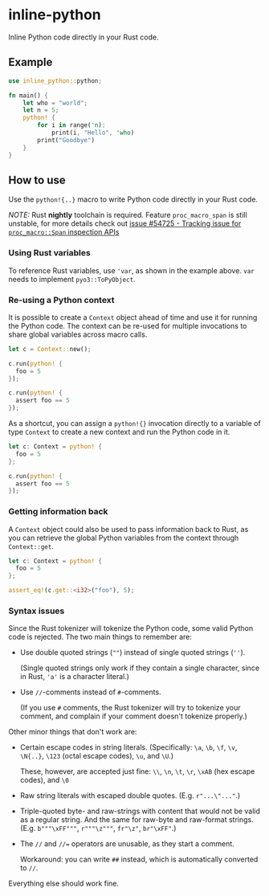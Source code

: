 # inline-python

Inline Python code directly in your Rust code.

## Example

```rust
use inline_python::python;

fn main() {
    let who = "world";
    let n = 5;
    python! {
        for i in range('n):
            print(i, "Hello", 'who)
        print("Goodbye")
    }
}
```

## How to use

Use the `python!{..}` macro to write Python code directly in your Rust code.

_NOTE:_ Rust **nightly** toolchain is required. Feature `proc_macro_span` is still unstable, for more details check out [issue #54725 - 
Tracking issue for `proc_macro::Span` inspection APIs](https://github.com/rust-lang/rust/issues/54725)

### Using Rust variables

To reference Rust variables, use `'var`, as shown in the example above.
`var` needs to implement `pyo3::ToPyObject`.

### Re-using a Python context

It is possible to create a `Context` object ahead of time and use it for running the Python code.
The context can be re-used for multiple invocations to share global variables across macro calls.

```rust
let c = Context::new();

c.run(python! {
  foo = 5
});

c.run(python! {
  assert foo == 5
});
```

As a shortcut, you can assign a `python!{}` invocation directly to a
variable of type `Context` to create a new context and run the Python code
in it.

```rust
let c: Context = python! {
  foo = 5
};

c.run(python! {
  assert foo == 5
});
```

### Getting information back

A `Context` object could also be used to pass information back to Rust,
as you can retrieve the global Python variables from the context through
`Context::get`.

```rust
let c: Context = python! {
  foo = 5
};

assert_eq!(c.get::<i32>("foo"), 5);
```

### Syntax issues

Since the Rust tokenizer will tokenize the Python code, some valid Python
code is rejected. The two main things to remember are:

- Use double quoted strings (`""`) instead of single quoted strings (`''`).

  (Single quoted strings only work if they contain a single character, since
  in Rust, `'a'` is a character literal.)

- Use `//`-comments instead of `#`-comments.

  (If you use `#` comments, the Rust tokenizer will try to tokenize your
  comment, and complain if your comment doesn't tokenize properly.)

Other minor things that don't work are:

- Certain escape codes in string literals.
  (Specifically: `\a`, `\b`, `\f`, `\v`, `\N{..}`, `\123` (octal escape
  codes), `\u`, and `\U`.)

  These, however, are accepted just fine: `\\`, `\n`, `\t`, `\r`, `\xAB`
  (hex escape codes), and `\0`

- Raw string literals with escaped double quotes. (E.g. `r"...\"..."`.)

- Triple-quoted byte- and raw-strings with content that would not be valid
  as a regular string. And the same for raw-byte and raw-format strings.
  (E.g. `b"""\xFF"""`, `r"""\z"""`, `fr"\z"`, `br"\xFF"`.)

- The `//` and `//=` operators are unusable, as they start a comment.

  Workaround: you can write `##` instead, which is automatically converted
  to `//`.

Everything else should work fine.
